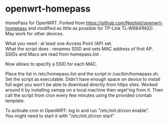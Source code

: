 # openwrt-homepass
HomePass for OpenWRT. Forked from https://github.com/Nephiel/openwrt-homepass
and modified as little as possible for TP-Link TL-WR841N(D) .  
May work for other devices.

What you need : at least one Access Point (AP) set.  
What the script does : renames SSID and sets MAC address of first AP. SSIDs and Macs are read from homepass.list .

Now allows to specify a SSID for each MAC.

Place the list in /etc/homepass.list and the script in /usr/bin/homepass.sh. Set the script as executable.
Didn't have enough space on device to install full wget you won't be able to download directly from https sites.
Worked around it by installing xampp on a local machine then wget'ing from it.
Then call the script from cron every few minutes using the provided crontab template.

To activate cron in OpenWRT: log in and run "/etc/init.d/cron enable".  
You might need to start it with "/etc/init.d/cron start"
